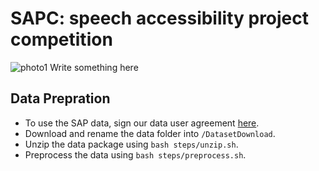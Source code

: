 # SAPC: speech accessibility project competition
![photo1](https://github.com/XIUWEN-ZHENG/SAPC/assets/96778918/c7d5ac78-6096-4f97-86fd-1d2ab4a060bb)
Write something here
## Data Prepration
* To use the SAP data, sign our data user agreement [here](https://speechaccessibilityproject.beckman.illinois.edu/conduct-research-through-the-project).
* Download and rename the data folder into ```/DatasetDownload```.
* Unzip the data package using ```bash steps/unzip.sh```.
* Preprocess the data using ```bash steps/preprocess.sh```.
